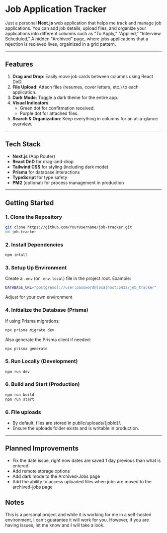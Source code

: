 # Job Application Tracker

Just a personal **Next.js** web application that helps me track and manage job applications. You can add job details, upload files, and organize your applications into different columns such as "To Apply," "Applied," "Interview Scheduled,"  A hidden "Archived" page, where jobs applications that a rejection is recieved lives, orgainized in a grid pattern.

---

## Features

1. **Drag and Drop**: Easily move job cards between columns using React DnD.  
2. **File Upload**: Attach files (resumes, cover letters, etc.) to each application.  
3. **Dark Mode**: Toggle a dark theme for the entire app.  
4. **Visual Indicators**:
   - Green dot for confirmation received.
   - Purple dot for attached files.
5. **Search & Organization**: Keep everything in columns for an at-a-glance overview.

---

## Tech Stack

- **Next.js** (App Router)  
- **React DnD** for drag-and-drop  
- **Tailwind CSS** for styling (including dark mode)  
- **Prisma** for database interactions  
- **TypeScript** for type safety  
- **PM2** (optional) for process management in production

---

## Getting Started

### 1. Clone the Repository
```bash
git clone https://github.com/YourUsername/job-tracker.git
cd job-tracker
```

### 2. Install Dependencies
```bash
npm intall
```

### 3. Setup Up Environment
Create a ```.env``` (or ```.env.local```) file in the project root. Example:
```bash
DATABASE_URL="postgresql://user:password@localhost:5432/job_tracker"
```
Adjust for your own environment

### 4. Initialize the Database (Prisma)
If using Prisma migrations:
```bash
npx prisma migrate dev
```
Also generate the Prisma client if needed:
```bash
npx prisma generate
```

### 5. Run Locally (Development)
```bash
npm run dev
```

### 6. Build and Start (Production)
```bash
npm run build
npm run start
```

### 6. File uploads
- By default, files are stored in public/uploads/{jobId}/.
- Ensure the uploads folder exists and is writable in production.

---
## Planned Improvements
- Fix the date issue, right now dates are saved 1 day previous than what is entered
- Add remote storage options
- Add dark mode to the Archived-Jobs page
- Add the ability to access uploaded files when jobs are moved to the archived-jobs page


## Notes
This is a personal project and while it is working for me in a self-hosted environment, I can't guarantee it will work for you.  However, if you are having issues, let me know and I will take a look.

